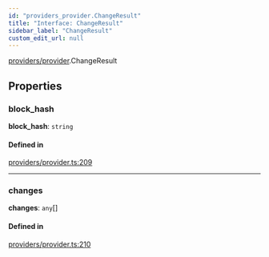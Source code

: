 ```yaml
---
id: "providers_provider.ChangeResult"
title: "Interface: ChangeResult"
sidebar_label: "ChangeResult"
custom_edit_url: null
---
```


[providers/provider](../modules/providers_provider.md).ChangeResult

## Properties

### block\_hash

 **block\_hash**: `string`

#### Defined in

[providers/provider.ts:209](https://github.com/near/near-api-js/blob/ef6d7fbf/packages/near-api-js/src/providers/provider.ts#L209)

___

### changes

 **changes**: `any`[]

#### Defined in

[providers/provider.ts:210](https://github.com/near/near-api-js/blob/ef6d7fbf/packages/near-api-js/src/providers/provider.ts#L210)
